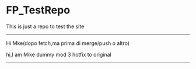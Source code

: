 FP_TestRepo
===========

This is just a repo to test the site

__________
Hi Mke(dopo fetch,ma prima di merge/push o altro)

hi,I am Mike
dummy mod 3
hotfix to original
__________

